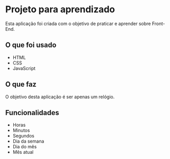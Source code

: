 <h1>Projeto para aprendizado</h1>

<p>Esta aplicação foi criada com o objetivo de praticar e aprender sobre Front-End.</p>

<h2>O que foi usado</h2>

<ul>
  <li>HTML
  <li>CSS
  <li>JavaScript
</ul>

<h2>O que faz</h2>

<p>O objetivo desta aplicação é ser apenas um relógio.</p>

<h2>Funcionalidades</h2>

<ul>
  <li>Horas
  <li>Minutos
  <li>Segundos
  <li>Dia da semana
  <li>Dia do mês
  <li>Mês atual
</ul>

